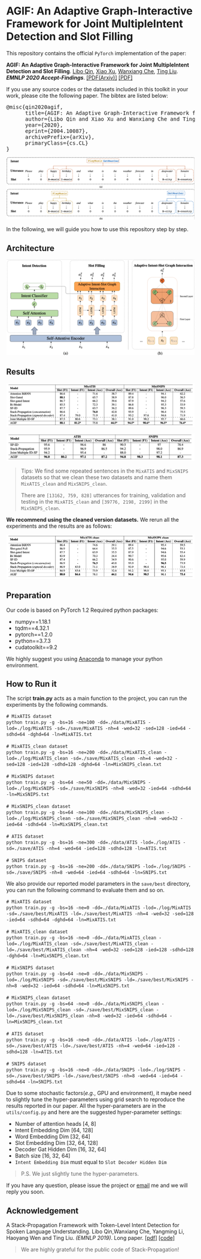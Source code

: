 # AGIF: An Adaptive Graph-Interactive Framework for Joint MultipleIntent Detection and Slot Filling

This repository contains the official `PyTorch` implementation of the paper: 

**AGIF: An Adaptive Graph-Interactive Framework for Joint MultipleIntent Detection and Slot Filling**. [Libo Qin](http://ir.hit.edu.cn/~lbqin/), [Xiao Xu](https://looperxx.github.io/), [Wanxiang Che](http://ir.hit.edu.cn/~car/chinese.htm), [Ting Liu](http://ir.hit.edu.cn/~liuting/). ***EMNLP 2020 Accept-Findings***. [[PDF(Arxiv)]](https://arxiv.org/pdf/2004.10087.pdf) [[PDF]](https://www.aclweb.org/anthology/)

If you use any source codes or the datasets included in this toolkit in your work, please cite the following paper. The bibtex are listed below:

<pre>
@misc{qin2020agif,
      title={AGIF: An Adaptive Graph-Interactive Framework for Joint Multiple Intent Detection and Slot Filling}, 
      author={Libo Qin and Xiao Xu and Wanxiang Che and Ting Liu},
      year={2020},
      eprint={2004.10087},
      archivePrefix={arXiv},
      primaryClass={cs.CL}
}
</pre>
![example](img/example.png)

In the following, we will guide you how to use this repository step by step.

## Architecture
![framework](img/framework.png)

## Results
![result_multi](img/result_multi.png)

![result_single](img/result_single.png)

> Tips: We find some repeated sentences in the `MixATIS` and `MixSNIPS` datasets so that we clean these two datasets and name them `MixATIS_clean` and `MixSNIPS_clean`. 
>
> There are `[13162, 759, 828]` utterances for training, validation and testing in the `MixATIS_clean` and `[39776, 2198, 2199]` in the `MixSNIPS_clean`.
>
**We recommend using the cleaned version datasets.** We rerun all the experiments and the results are as follows:

![result_single](img/result_multi_clean.png)

## Preparation

Our code is based on PyTorch 1.2 Required python packages:

-   numpy==1.18.1
-   tqdm==4.32.1
-   pytorch==1.2.0
-   python==3.7.3
-   cudatoolkit==9.2

We highly suggest you using [Anaconda](https://www.anaconda.com/) to manage your python environment.

## How to Run it

The script **train.py** acts as a main function to the project, you can run the experiments by the following commands.

```Shell
# MixATIS dataset
python train.py -g -bs=16 -ne=100 -dd=./data/MixATIS -lod=./log/MixATIS -sd=./save/MixATIS -nh=4 -wed=32 -sed=128 -ied=64 -sdhd=64 -dghd=64 -ln=MixATIS.txt

# MixATIS_clean dataset
python train.py -g -bs=16 -ne=200 -dd=./data/MixATIS_clean -lod=./log/MixATIS_clean -sd=./save/MixATIS_clean -nh=4 -wed=32 -sed=128 -ied=128 -sdhd=128 -dghd=64 -ln=MixSNIPS_clean.txt 

# MixSNIPS dataset
python train.py -g -bs=64 -ne=50 -dd=./data/MixSNIPS -lod=./log/MixSNIPS -sd=./save/MixSNIPS -nh=8 -wed=32 -ied=64 -sdhd=64 -ln=MixSNIPS.txt

# MixSNIPS_clean dataset
python train.py -g -bs=64 -ne=100 -dd=./data/MixSNIPS_clean -lod=./log/MixSNIPS_clean -sd=./save/MixSNIPS_clean -nh=8 -wed=32 -ied=64 -sdhd=64 -ln=MixSNIPS_clean.txt

# ATIS dataset
python train.py -g -bs=16 -ne=300 -dd=./data/ATIS -lod=./log/ATIS -sd=./save/ATIS -nh=4 -wed=64 -ied=128 -sdhd=128 -ln=ATIS.txt

# SNIPS dataset
python train.py -g -bs=16 -ne=200 -dd=./data/SNIPS -lod=./log/SNIPS -sd=./save/SNIPS -nh=8 -wed=64 -ied=64 -sdhd=64 -ln=SNIPS.txt 
```

We also provide our reported model parameters in the `save/best` directory, you can run the following command to evaluate them and so on.

```SHELL
# MixATIS dataset
python train.py -g -bs=16 -ne=0 -dd=./data/MixATIS -lod=./log/MixATIS -sd=./save/best/MixATIS -ld=./save/best/MixATIS -nh=4 -wed=32 -sed=128 -ied=64 -sdhd=64 -dghd=64 -ln=MixATIS.txt

# MixATIS_clean dataset
python train.py -g -bs=16 -ne=0 -dd=./data/MixATIS_clean -lod=./log/MixATIS_clean -sd=./save/best/MixATIS_clean -ld=./save/best/MixATIS_clean -nh=4 -wed=32 -sed=128 -ied=128 -sdhd=128 -dghd=64 -ln=MixSNIPS_clean.txt 

# MixSNIPS dataset
python train.py -g -bs=64 -ne=0 -dd=./data/MixSNIPS -lod=./log/MixSNIPS -sd=./save/best/MixSNIPS -ld=./save/best/MixSNIPS -nh=8 -wed=32 -ied=64 -sdhd=64 -ln=MixSNIPS.txt

# MixSNIPS_clean dataset
python train.py -g -bs=64 -ne=0 -dd=./data/MixSNIPS_clean -lod=./log/MixSNIPS_clean -sd=./save/best/MixSNIPS_clean -ld=./save/best/MixSNIPS_clean -nh=8 -wed=32 -ied=64 -sdhd=64 -ln=MixSNIPS_clean.txt

# ATIS dataset
python train.py -g -bs=16 -ne=0 -dd=./data/ATIS -lod=./log/ATIS -sd=./save/best/ATIS -ld=./save/best/ATIS -nh=4 -wed=64 -ied=128 -sdhd=128 -ln=ATIS.txt

# SNIPS dataset
python train.py -g -bs=16 -ne=0 -dd=./data/SNIPS -lod=./log/SNIPS -sd=./save/best/SNIPS -ld=./save/best/SNIPS -nh=8 -wed=64 -ied=64 -sdhd=64 -ln=SNIPS.txt 
```

Due to some stochastic factors(*e.g*., GPU and environment), it maybe need to slightly tune the hyper-parameters using grid search to reproduce the results reported in our paper. All the hyper-parameters are in the `utils/config.py` and here are the suggested hyper-parameter settings:

-   Number of attention heads [4, 8]
-   Intent Embedding Dim [64, 128]
-   Word Embedding Dim [32, 64]
-   Slot Embedding Dim [32, 64, 128]
-   Decoder Gat Hidden Dim [16, 32, 64]
-   Batch size [16, 32, 64]
-   `Intent Embedding Dim` must equal to `Slot Decoder Hidden Dim`

> P.S. We just slightly tune the hyper-parameters.


If you have any question, please issue the project or [email](mailto:xxu@ir.hit.edu.cn) me and we will reply you soon.

## Acknowledgement

A Stack-Propagation Framework with Token-Level Intent Detection for Spoken Language Understanding. Libo Qin,Wanxiang Che, Yangming Li, Haoyang Wen and Ting Liu. *(EMNLP 2019)*. Long paper. [[pdf]](https://www.aclweb.org/anthology/D19-1214/) [[code]](https://github.com/LeePleased/StackPropagation-SLU)

>   We are highly grateful for the public code of Stack-Propagation!
